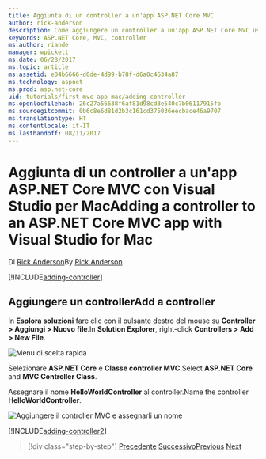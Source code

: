 ```yaml
---
title: Aggiunta di un controller a un'app ASP.NET Core MVC
author: rick-anderson
description: Come aggiungere un controller a un'app ASP.NET Core MVC usando Visual Studio per Mac
keywords: ASP.NET Core, MVC, controller
ms.author: riande
manager: wpickett
ms.date: 06/28/2017
ms.topic: article
ms.assetid: e04b6666-d0de-4d99-b78f-d6a0c4634a87
ms.technology: aspnet
ms.prod: asp.net-core
uid: tutorials/first-mvc-app-mac/adding-controller
ms.openlocfilehash: 26c27a56638f6af81d98cd3e540c7b06117915fb
ms.sourcegitcommit: 0b6c8e6d81d2b3c161cd375036eecbace46a9707
ms.translationtype: HT
ms.contentlocale: it-IT
ms.lasthandoff: 08/11/2017
---
```

# <a name="adding-a-controller-to-an-aspnet-core-mvc-app-with-visual-studio-for-mac"></a><span data-ttu-id="eb157-104">Aggiunta di un controller a un'app ASP.NET Core MVC con Visual Studio per Mac</span><span class="sxs-lookup"><span data-stu-id="eb157-104">Adding a controller to an ASP.NET Core MVC app with Visual Studio for Mac</span></span>

<span data-ttu-id="eb157-105">Di [Rick Anderson](https://twitter.com/RickAndMSFT)</span><span class="sxs-lookup"><span data-stu-id="eb157-105">By [Rick Anderson](https://twitter.com/RickAndMSFT)</span></span>

[!INCLUDE[adding-controller](../../includes/mvc-intro/adding-controller1.md)]

## <a name="add-a-controller"></a><span data-ttu-id="eb157-106">Aggiungere un controller</span><span class="sxs-lookup"><span data-stu-id="eb157-106">Add a controller</span></span> 

<span data-ttu-id="eb157-107">In **Esplora soluzioni** fare clic con il pulsante destro del mouse su **Controller > Aggiungi > Nuovo file**.</span><span class="sxs-lookup"><span data-stu-id="eb157-107">In **Solution Explorer**, right-click **Controllers > Add > New File**.</span></span>

![Menu di scelta rapida](adding-controller/_static/add_controller.png)

<span data-ttu-id="eb157-109">Selezionare **ASP.NET Core** e **Classe controller MVC**.</span><span class="sxs-lookup"><span data-stu-id="eb157-109">Select **ASP.NET Core** and **MVC Controller Class**.</span></span>

<span data-ttu-id="eb157-110">Assegnare il nome **HelloWorldController** al controller.</span><span class="sxs-lookup"><span data-stu-id="eb157-110">Name the controller **HelloWorldController**.</span></span>

![Aggiungere il controller MVC e assegnarli un nome](adding-controller/_static/ac.png)

[!INCLUDE[adding-controller2](../../includes/mvc-intro/adding-controller2.md)]

>[!div class="step-by-step"]
<span data-ttu-id="eb157-112">[Precedente](../first-mvc-app/start-mvc.md)
[Successivo](adding-view.md)</span><span class="sxs-lookup"><span data-stu-id="eb157-112">[Previous](../first-mvc-app/start-mvc.md)
[Next](adding-view.md)</span></span>
